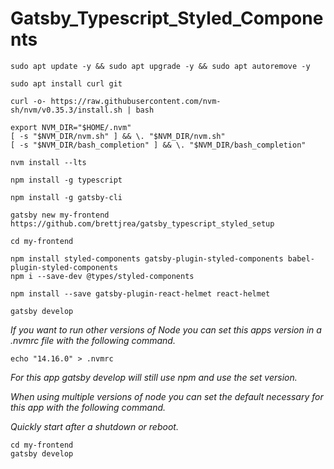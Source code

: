 # Gatsby_Typescript_Styled_Components

```
sudo apt update -y && sudo apt upgrade -y && sudo apt autoremove -y
```

```
sudo apt install curl git
```

```
curl -o- https://raw.githubusercontent.com/nvm-sh/nvm/v0.35.3/install.sh | bash
```
```
export NVM_DIR="$HOME/.nvm"
[ -s "$NVM_DIR/nvm.sh" ] && \. "$NVM_DIR/nvm.sh"
[ -s "$NVM_DIR/bash_completion" ] && \. "$NVM_DIR/bash_completion"
```

```
nvm install --lts
```

```
npm install -g typescript
```

```
npm install -g gatsby-cli
```

```
gatsby new my-frontend https://github.com/brettjrea/gatsby_typescript_styled_setup
```

```
cd my-frontend
```

```
npm install styled-components gatsby-plugin-styled-components babel-plugin-styled-components
npm i --save-dev @types/styled-components
```

```
npm install --save gatsby-plugin-react-helmet react-helmet
```

```
gatsby develop
```

*If you want to run other versions of Node you can set this apps version in a .nvmrc file with the following command.*
```
echo "14.16.0" > .nvmrc
```

*For this app gatsby develop will still use npm and use the set version.*

*When using multiple versions of node you can set the default necessary for this app with the following command.*

*Quickly start after a shutdown or reboot.*

```
cd my-frontend
gatsby develop
```
